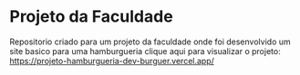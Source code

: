# Projeto da Faculdade
 Repositorio criado para um projeto da faculdade onde foi desenvolvido um site basico para uma hamburgueria
clique aqui para visualizar o projeto: https://projeto-hamburgueria-dev-burguer.vercel.app/
